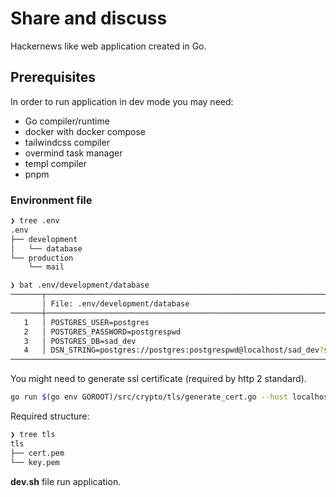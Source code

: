 # Share and discuss

Hackernews like web application created in Go.

## Prerequisites

In order to run application in dev mode you may need:

- Go compiler/runtime
- docker with docker compose
- tailwindcss compiler
- overmind task manager
- templ compiler
- pnpm

### Environment file

```bash
❯ tree .env
.env
├── development
│   └── database
└── production
    └── mail
```

```bash
❯ bat .env/development/database
───────┬─────────────────────────────────────────────────────────────────────────────
       │ File: .env/development/database
───────┼─────────────────────────────────────────────────────────────────────────────
   1   │ POSTGRES_USER=postgres
   2   │ POSTGRES_PASSWORD=postgrespwd
   3   │ POSTGRES_DB=sad_dev
   4   │ DSN_STRING=postgres://postgres:postgrespwd@localhost/sad_dev?sslmode=disable
─────────────────────────────────────────────────────────────────────────────────────
```

You might need to generate ssl certificate (required by http 2 standard).

```bash
go run $(go env GOROOT)/src/crypto/tls/generate_cert.go --host localhost

```

Required structure:
```bash
❯ tree tls
tls
├── cert.pem
└── key.pem
```

**dev.sh** file run application.
